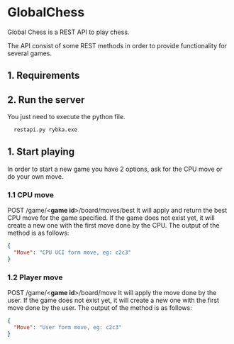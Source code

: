 # GlobalChess
Global Chess is a REST API to play chess.

The API consist of some REST methods in order to provide functionality for several games.
## 1. Requirements


## 2. Run the server
You just need to execute the python file.
```python
  restapi.py rybka.exe
````

## 1. Start playing
In order to start a new game you have 2 options, ask for the CPU move or do your own move.

### 1.1 CPU move
POST /game/<__game id__>/board/moves/best
It will apply and return the best CPU move for the game specified. If the game does not exist yet, it will create a new one with the first move done by the CPU.
The output of the method is as follows:
```json
{
  "Move": "CPU UCI form move, eg: c2c3"
}
```
 
### 1.2 Player move
POST /game/<__game id__>/board/move
It will apply the move done by the user. If the game does not exist yet, it will create a new one with the first move done by the user.
The output of the method is as follows:
```json
{
  "Move": "User form move, eg: c2c3"
}
```
